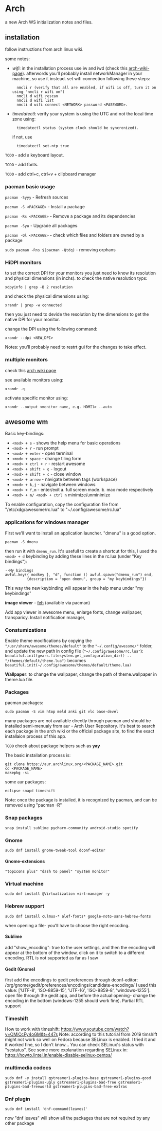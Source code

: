 # Arch
a new Arch WS initialization notes and files.

## installation
follow instructions from arch linux wiki.

some notes:

* _wifi_: in the installation process use iw and iwd (check this [arch-wiki-page](https://wiki.archlinux.org/index.php/Iwd)). afterwords you'll probably install networkManager in your machine, so use it instead. set wifi connection following these steps:

		nmcli r (verify that all are enabled, if wifi is off, turn it on using "nmcli r wifi on")
		nmcli d wifi rescan
		nmcli d wifi list
		nmcli d wifi connect <NETWORK> password <PASSWORD>.
* _timedatectl_: verify your system is using the UTC and not the local time zone using:

		timedatectl status (system clock should be syncronized).
	if not, use 

		timedatectl set-ntp true
`TODO` - add a keyboard layout.

`TODO` - add fonts.

`TODO` - add ctrl+c, ctrl+v + clipboard manager

### pacman basic usage
`pacman -Syyy` - Refresh sources

`pacman -S <PACKAGE>` - Install a package

`pacman -Rs <PACKAGE>` - Remove a package and its dependencies

`pacman -Syu` - Upgrade all packages

`pacman -Ql <PACKAGE>` - check which files and folders are owned by a package

`sudo pacman -Rns $(pacman -Qtdq)` - removing orphans

### HiDPI monitors
to set the correct DPI for your monitors you just need to know its resolution and physical dimensions (in inchs). to check the native resolution typs:

	xdpyinfo | grep -B 2 resolution
and check the physical dimensions using:

	xrandr | grep -w connected
then you just need to devide the resolution by the dimensions to get the native DPI for your monitor.

change the DPI using the following command:

	xrandr --dpi <NEW_DPI>

Notes: you'll probably need to restrt gui for the changes to take effect.

### multiple monitors
check this [arch wiki page](https://wiki.archlinux.org/index.php/Multihead)

see available monitors using:

	xrandr -q
activate specific monitor using:

	xrandr --output <monitor name, e.g. HDMI1> --auto

## awesome wm

Basic key-bindings:

* `<mod> + s`  - shows the help menu for basic operations
* `<mod> + r`  - run prompt
* `<mod> + enter` - open terminal
* `<mod> + space` - change tiling form
* `<mod> + ctrl + r` - restart awesome
* `<mod> + shift + q` - logout
* `<mod> + shift + c` - close window
* `<mod> + arrow` - navigate between tags (workspace)
* `<mod> + k,j` - navigate between windows
* `<mod> + f,m` - enter/exit a. full screen mode. b. max mode respectively
* `<mod> + n/ <mod> + ctrl n` minimize/unminimize

To enable configuration, copy the configuration file from "/etc/xdg/awesome/rc.lua" to "~/.config/awesome/rc.lua"

### applications for windows manager

First we'll want to install an application launcher. "dmenu" is a good option.

	pacman -S dmenu
then run it with `dmenu_run`. It's usefull to create a shortcut for this, I used the `<mod> + d` keybinding by adding these lines in the rc.lua (under "Key bindings"):

	--My bindings
	awful.key({ modkey }, "d", function () awful.spawn("dmenu_run") end,
	          {description = "open dmenu", group = "my keybindings"})
This way the new keybinding will appear in the help menu under "my keybindings"

**image viewer** - [feh](https://wiki.archlinux.org/index.php/Feh) (available via pacman)

Add app viewer in awesome menu, enlarge fonts, change wallpaper, transparicy. Install notification manager, 

### Constumizations

Enable theme modifications by copying the `"/usr/share/awesome/themes/default"` to the `"~/.config/awesome/"` folder, and update the new path in config file (`"~/.config/awesome/rc.lua"`):
`beautiful.init(gears.filesystem.get_configuration_dir() .. "/themes/default/theme.lua")` becomes `beautiful.init(~/.config/awesome/themes/default/theme.lua)`

**Wallpaper**: to change the wallpaper, change the path of theme.wallpaper in theme.lua file.

### Packages
pacman packages:

	sudo pacman -S vim htop meld anki git vlc base-devel

many packages are not available directly through pacman and should be installed semi-menualy from aur - Arch User Repository. It's best to search each package in the arch wiki or the official package site, to find the exact installaion process of this app.

`TODO` check about package helpers such as **yay**

The basic installation process is:

	git clone https://aur.archlinux.org/<PACKAGE_NAME>.git
	cd <PACKAGE_NAME>
	makepkg -si
some aur packages:
	
	eclipse snapd timeshift
Note: once the package is installed, it is recognized by pacman, and can be removed using "pacman -R"

### Snap packages
	snap install sublime pycharm-community android-studio spotify
	
### Gnome
	sudo dnf install gnome-tweak-tool dconf-editor

#### Gnome-extensions
	"topIcons plus" "dash to panel" "system monitor"
  
### Virtual machine
	sudo dnf install @Virtualization virt-manager -y


### Hebrew support
	sudo dnf install culmus-* alef-fonts* google-noto-sans-hebrew-fonts
when opening a file- you'll have to choose the right encoding.
#### Sublime
add "show_encoding": true to the user settings, and then the encoding will appear at the bottom of the window, click on it to switch to a different encoding.
RTL is not supported as far as I saw
#### Gedit (Gnome)
first add the encodings to gedit preferences through dconf-editor: /org/gnome/gedit/preferences/encodings/candidate-encodings/
I used this value: ['UTF-8', 'ISO-8859-15', 'UTF-16', 'ISO-8859-8', 'windows-1255'].
open file through the gedit app, and before the actual opening- change the encoding in the bottom (windows-1255 should work fine).
Partial RTL support

### Timeshift
How to work with timeshift: https://www.youtube.com/watch?v=OMiCcFy4oGM&t=447s
Note: according to this tutorial from 2019 timshift might not work so well on Fedora because SELinux is enabled. I tried it and it worked fine, so I don't know...
You can check SELinux's status with "sestatus". See some more explanation regarding SELinux in: https://howto.lintel.in/enable-disable-selinux-centos/


### multimedia codecs
	sudo dnf -y install gstreamer1-plugins-base gstreamer1-plugins-good gstreamer1-plugins-ugly gstreamer1-plugins-bad-free gstreamer1-plugins-bad-freeworld gstreamer1-plugins-bad-free-extras
	
### Dnf plugin
	sudo dnf install 'dnf-command(leaves)'
now "dnf leaves" will show all the packages that are not required by any other package
